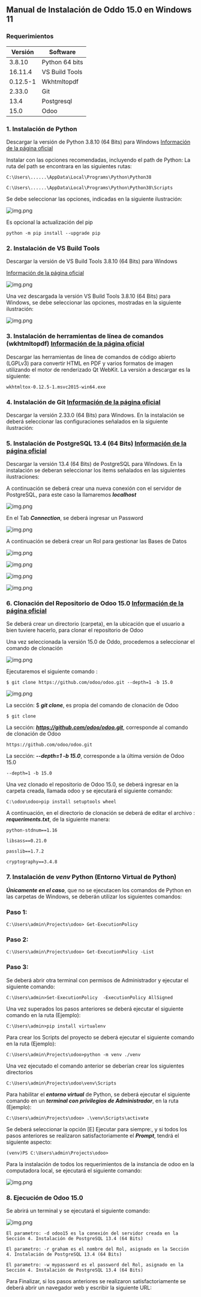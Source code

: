 ## Manual de Instalación de Oddo 15.0 en Windows 11

### Requerimientos 
 
| Versión  | Software       |
|----------|----------------|
| 3.8.10   | Python 64 bits |
| 16.11.4  | VS Build Tools |
| 0.12.5-1 | Wkhtmltopdf    |
| 2.33.0   | Git            |
| 13.4     | Postgresql     |
| 15.0     | Odoo           |

### 1. Instalación de Python
Descargar la versión de Python 3.8.10 (64 Bits) para Windows   [Información de la página oficial](https://www.python.org)


Instalar con las opciones recomendadas, incluyendo el path de Python:
La ruta del path se encontrara en las siguientes rutas:
```
C:\Users\......\AppData\Local\Programs\Python\Python38
```
```
C:\Users\......\AppData\Local\Programs\Python\Python38\Scripts
```
Se debe seleccionar las opciones, indicadas en la siguiente ilustración:

![img.png](images/i_python.png)

Es opcional la actualización del pip
```
python -m pip install --upgrade pip 
```

### 2. Instalación de VS Build Tools

Descargar la versión de VS Build Tools 3.8.10 (64 Bits) para Windows 


[Información de la página oficial](https://visualstudio.microsoft.com/es/downloads/)



![img.png](images/v_VsBuildTools.png)

Una vez descargada la versión VS Build Tools 3.8.10 (64 Bits) para Windows, se debe seleccionar las opciones, mostradas en la siguiente ilustración: 


![img.png](images/i_vsbuildtools.png)

### 3. Instalación de herramientas de línea de comandos (wkhtmltopdf)    [Información de la página oficial](https://github.com/wkhtmltopdf/wkhtmltopdf/releases/tag/0.12.5)
Descargar las herramientas de línea de comandos de código abierto (LGPLv3) para convertir HTML en PDF y varios formatos de imagen utilizando el motor de renderizado Qt WebKit. La versión a descargar es la siguiente:
```
wkhtmltox-0.12.5-1.msvc2015-win64.exe
```

### 4. Instalación de Git   [Información de la página oficial](https://git-scm.com/downloads)
Descargar la versión 2.33.0 (64 Bits) para Windows. En la instalación se deberá seleccionar las configuraciones señalados en la siguiente ilustración:


### 5. Instalación de PostgreSQL 13.4 (64 Bits) [Información de la página oficial](https://www.postgresql.org)
Descargar la versión 13.4 (64 Bits) de PostgreSQL para Windows. En la instalación se deberan seleccionar los items señalados en las siguientes ilustraciones:


A continuación se deberá crear una nueva conexión con el servidor de PostgreSQL, para este caso la llamaremos ***localhost***

![img.png](images/i_postgresql2.png)

En el Tab ***Connection***, se deberá ingresar un Password

![img.png](images/i_postgresql3.png)

A continuación se deberá crear un Rol para gestionar las Bases de Datos

![img.png](images/i_postgresql4.png)

![img.png](images/i_postgresql5.png)

![img.png](images/i_postgresql6.png)

![img.png](images/i_postgresql7.png)

### 6. Clonación del Repositorio de Odoo 15.0  [Información de la página oficial](https://github.com/odoo/odoo)

Se deberá crear un directorio (carpeta), en la ubicación que el usuario a bien tuviere hacerlo, para clonar el repositorio de Odoo


Una vez seleccionada la versión 15.0 de Oddo, procedemos a seleccionar el comando de clonación

![img.png](images/i_odoo2.png)

Ejecutaremos el siguiente comando :
```
$ git clone https://github.com/odoo/odoo.git --depth=1 -b 15.0 
```
![img.png](images/i_odoo3.png)

La sección: $ ***git clone***, es propia del comando de clonación de Odoo  
```
$ git clone 
```
La sección: ***https://github.com/odoo/odoo.git***, corresponde al comando de clonación de Odoo  
```
https://github.com/odoo/odoo.git
```
La sección: ***--depth=1 -b 15.0***, corresponde a la última versión de Odoo 15.0
```
--depth=1 -b 15.0
```
Una vez clonado el repositorio de Odoo 15.0, se deberá ingresar en la carpeta creada, llamada odoo y se ejecutará el siguiente comando:
```
C:\odoo\odoo>pip install setuptools wheel
```

A continuación, en el directorio de clonación se deberá de editar el archivo : ***requeriments.txt***, de la siguiente manera:

```
python-stdnum==1.16
```
```
libsass==0.21.0
```
```
passlib==1.7.2
```
```
cryptography==3.4.8
```

### 7. Instalación de ***venv*** Python (Entorno Virtual de Python) 

***Únicamente en el caso***, que no se ejecutacen los comandos de Python en las carpetas de Windows, se deberán utilizar los siguientes comandos: 
### Paso 1:
```
C:\Users\admin\Projects\odoo> Get-ExecutionPolicy
```
### Paso 2:
```
C:\Users\admin\Projects\odoo> Get-ExecutionPolicy -List
```
### Paso 3:
Se deberá abrir otra terminal con permisos de Administrador y ejecutar el siguiente comando:
```
C:\Users\admin>Set-ExecutionPolicy  -ExecutionPolicy AllSigned
```
Una vez superados los pasos anteriores se deberá ejecutar el siguiente comando en la ruta (Ejemplo):
```
C:\Users\admin>pip install virtualenv
```
Para crear los Scripts del proyecto se deberá ejecutar el siguiente comando en la ruta (Ejemplo): 
```
C:\Users\admin\Projects\odoo>python -m venv ./venv
```
Una vez ejecutado el comando anterior se deberían crear los siguientes directorios 
```
C:\Users\admin\Projects\odoo\venv\Scripts
```
Para habilitar el ***entorno virtual*** de Python, se deberá ejecutar el siguiente comando en un ***terminal con privilegios de Administrador***, en  la ruta (Ejemplo):
```
C:\Users\admin\Projects\odoo> .\venv\Scripts\activate
```
Se deberá seleccionar la opción [E] Ejecutar para siempre:, y si todos los pasos anteriores se realizaron satisfactoriamente el ***Prompt***, tendrá el siguiente aspecto:
```
(venv)PS C:\Users\admin\Projects\odoo>
```
Para la instalación de todos los requerimientos de la instancia de odoo en la computadora local, se ejecutará el siguiente comando:

![img.png](images/i_odoo5.png)

### 8. Ejecución de Odoo 15.0

Se abrirá un terminal y se ejecutará el siguiente comando:

![img.png](images/e_odoo1.png)
```
El parametro: -d odoo15 es la conexión del servidor creada en la Sección 4. Instalación de PostgreSQL 13.4 (64 Bits)
```
```
El parametro: -r graham es el nombre del Rol, asignado en la Sección 4. Instalación de PostgreSQL 13.4 (64 Bits)
```
```
El parametro: -w mypassword es el password del Rol, asignado en la Sección 4. Instalación de PostgreSQL 13.4 (64 Bits)
```
Para Finalizar, si los pasos anteriores se realizaron satisfactoriamente se deberá abrir un navegador web y escribir la siguiente URL:
```
